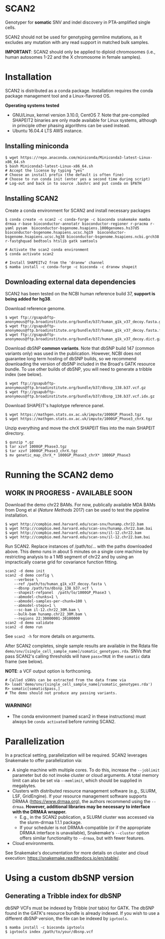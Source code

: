 # SCAN2
Genotyper for **somatic** SNV and indel discovery in PTA-amplified single cells.

SCAN2 should not be used for genotyping germline mutations, as it excludes any
mutation with any read support in matched bulk samples.

**IMPORTANT**: SCAN2 should only be applied to diploid chromosomes (i.e., human
autosomes 1-22 and the X chromosome in female samples).



# Installation
SCAN2 is distributed as a conda package. Installation requires the conda
package management tool and a Linux-flavored OS.

**Operating systems tested**
* GNU/Linux, kernel version 3.10.0, CentOS 7. Note that pre-compiled SHAPEIT2 binaries are only made available for Linux systems, although in principle other phasing algorithms can be used instead.
* Ubuntu 16.04.4 LTS AWS instance.


## Installing miniconda
```
$ wget https://repo.anaconda.com/miniconda/Miniconda3-latest-Linux-x86_64.sh
$ bash Miniconda3-latest-Linux-x86_64.sh
# Accept the license by typing "yes"
# Choose an install prefix (the default is often fine)
# Choose to run conda init (enter yes a second time during script)
# Log-out and back in to source .bashrc and put conda on $PATH
```

## Installing SCAN2
Create a conda environment for SCAN2 and install necessary packages
```
$ conda create -n scan2 -c conda-forge -c bioconda snakemake mamba drmaa r-base bioconductor-annotatr bioconductor-regioner r-pracma r-yaml pysam  bioconductor-bsgenome.hsapiens.1000genomes.hs37d5 bioconductor-bsgenome.hsapiens.ucsc.hg19  bioconductor-bsgenome.hsapiens.ucsc.hg38 bioconductor-bsgenome.hsapiens.ncbi.grch38 r-fastghquad bedtools htslib gatk samtools

# Activate the scan2 conda environment
$ conda activate scan2

# Install SHAPEITv2 from the 'dranew' channel 
$ mamba install -c conda-forge -c bioconda -c dranew shapeit 
```

## Downloading external data dependencies
SCAN2 has been tested on the NCBI human reference build 37, **support is being added for hg38**.

Download reference genome.
```
$ wget ftp://gsapubftp-anonymous@ftp.broadinstitute.org/bundle/b37/human_g1k_v37_decoy.fasta.gz
$ wget ftp://gsapubftp-anonymous@ftp.broadinstitute.org/bundle/b37/human_g1k_v37_decoy.fasta.fai.gz
$ wget ftp://gsapubftp-anonymous@ftp.broadinstitute.org/bundle/b37/human_g1k_v37_decoy.dict.gz
```

Download dbSNP **common variants**.
Note that dbSNP build 147 (common variants only) was used in
the publication. However, NCBI
does not guarantee long term hosting of dbSNP builds, so we recommend
downloading the version of dbSNP included in the Broad's GATK resource
bundle. To use other builds of dbSNP, you will need to generate a tribble
index (see below).
```
$ wget ftp://gsapubftp-anonymous@ftp.broadinstitute.org/bundle/b37/dbsnp_138.b37.vcf.gz
$ wget ftp://gsapubftp-anonymous@ftp.broadinstitute.org/bundle/b37/dbsnp_138.b37.vcf.idx.gz
```

Download SHAPEIT's haplotype reference panel.
```
$ wget https://mathgen.stats.ox.ac.uk/impute/1000GP_Phase3.tgz
$ wget https://mathgen.stats.ox.ac.uk/impute/1000GP_Phase3_chrX.tgz
```

Unzip everything and move the chrX SHAPEIT files into the main SHAPEIT
directory.
```
$ gunzip *.gz
$ tar xzvf 1000GP_Phase3.tgz
$ tar xzvf 1000GP_Phase3_chrX.tgz
$ mv genetic_map_chrX_* 1000GP_Phase3_chrX* 1000GP_Phase3
```

# Running the SCAN2 demo
## WORK IN PROGRESS - AVAILABLE SOON
Download the demo chr22 BAMs. For now, publically available MDA BAMs
from Dong et al (*Nature Methods* 2017) can be used to test the
pipeline installation.
```
$ wget http://compbio.med.harvard.edu/scan-snv/hunamp.chr22.bam
$ wget http://compbio.med.harvard.edu/scan-snv/hunamp.chr22.bam.bai
$ wget http://compbio.med.harvard.edu/scan-snv/il-12.chr22.bam
$ wget http://compbio.med.harvard.edu/scan-snv/il-12.chr22.bam.bai
```

Run SCAN2. Replace instances of /path/to/... with the paths
downloaded above. This demo runs in about 5 minutes on a single core
machine by restricting analysis to a 1 MB segment of chr22 and by
using an impractically coarse grid for covariance function fitting.
```
scan2 -d demo init
scan2 -d demo config \
    --verbose \
    --ref /path/to/human_g1k_v37_decoy.fasta \
    --dbsnp /path/to/dbsnp_138_b37.vcf \
    --shapeit-refpanel  /path/to/1000GP_Phase3 \
    --abmodel-chunks=1 \
    --abmodel-samples-per-chunk=100 \
    --abmodel-steps=1 \
    --sc-bam il-12.chr22_30M.bam \
    --bulk-bam hunamp.chr22_30M.bam \
    --regions 22:30000001-30100000
scan2 -d demo validate
scan2 -d demo run
```

See `scan2 -h` for more details on arguments.

After SCAN2 completes, single sample results are available in the
Rdata file `demo/snv/[single_cell_sample_name]/somatic_genotypes.rda`.
SNVs that pass SCAN2's calling thresholds will have `pass=TRUE` in the
`somatic` data frame (see below).

**NOTE**: a VCF output option is forthcoming.
```
# Called sSNVs can be extracted from the data frame via
R> load('demo/snv/[single_cell_sample_name]/somatic_genotypes.rda')
R> somatic[somatic$pass,]
# The demo should not produce any passing variants.
```

### WARNING!
* The conda environment (named scan2 in these instructions) must always
  be `conda activate`d before running SCAN2.

# Parallelization
In a practical setting, parallelization will be required. SCAN2 leverages
Snakemake to offer parallelization via:
* A single machine with multiple cores. To do this, increase the
  `--joblimit` parameter but do not invoke cluster or cloud
  arguments.  A total memory limit can also be set via
  `--memlimit`, which should be supplied in megabytes.
* Clusters with distributed resource management software (e.g., SLURM,
  LSF, GridEngine). If your resource management software supports
  DRMAA (https://www.drmaa.org), the authors recommend using the
  `--drmaa`. **However, additional libraries may be necessary to
  interface with the DRMAA wrapper.**
    * E.g., in the SCAN2 publication, a SLURM cluster was accessed via
      the slurm-drmaa 1.1.1 package.
    * If your scheduler is not DRMAA-compatible (or if the appropriate
      DRMAA interface is unavailable), Snakemake's `--cluster` option
      offers similar functionality to `--drmaa`, but with fewer features.
* Cloud environments.

See Snakemake's documentation for more details on cluster and cloud execution: https://snakemake.readthedocs.io/en/stable/.


# Using a custom dbSNP version
## Generating a Tribble index for dbSNP
dbSNP VCFs must be indexed by Tribble (*not* tabix) for GATK. The dbSNP
found in the GATK's resource bundle is already indexed. If you wish to use
a different dbSNP version, the file can be indexed by `igvtools`.

```
$ mamba install -c bioconda igvtools
$ igvtools index /path/to/your/dbsnp.vcf
```
